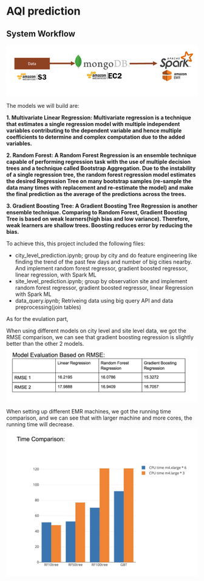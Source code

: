 # AQI prediction


## System Workflow 

![alt text](https://github.com/JinghuiZhao/AQI_prediction/blob/master/workflow.png)

The models we will build are:

**1. Multivariate Linear Regression:
Multivariate regression is a technique that estimates a single regression model with multiple independent variables contributing to the dependent variable and hence multiple coefficients to determine and complex computation due to the added variables.**

**2. Random Forest: 
A Random Forest Regression is an ensemble technique capable of performing regression task with the use of multiple decision trees and a technique called Bootstrap Aggregation.
Due to the instability of a single regression tree, the random forest regression model estimates the desired Regression Tree on many bootstrap samples (re-sample the data many times with replacement and re-estimate the model) and make the final prediction as the average of the predictions across the trees.**

**3. Gradient Boosting Tree: 
A Gradient Boosting Tree Regression is another ensemble technique. Comparing to Random Forest, Gradient Boosting Tree is based on weak learners(high bias and low variance). Therefore, weak learners are shallow trees. Boosting reduces error by reducing the bias.**


To achieve this,  this project included the following files: 
<ul>
<li> city_level_prediction.ipynb; group by city and do feature engineering like finding the trend of the past few days and number of big cities nearby. And implement random forest regressor, gradient boosted regressor, linear regression, with Spark ML </li>
<li> site_level_prediction.ipynb; group by observation site and implement random forest regressor, gradient boosted regressor, linear Regression with Spark ML </li>

<li> data_query.ipynb; Retriveing data using big query API and data preprocessing(join tables) </li>
</ul>

As for the evulation part, 

When using different models on city level and site level data, we got the RMSE comparison, we can see that gradient boosting regression is slightly better than the other 2 models.
![alt text](https://github.com/JinghuiZhao/AQI_prediction/blob/master/rmse.png)

When setting up different EMR machines, we got the running time comparison, and we can see that with larger machine and more cores, the running time will decrease.
![alt text](https://github.com/JinghuiZhao/AQI_prediction/blob/master/runtime.png)

